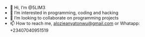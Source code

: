- 👋 Hi, I’m @5LIM3
- 👀 I’m interested in programming, coding and hacking
- 💞️ I’m looking to collaborate on programming projects
- 📫 How to reach me, alozieanyatonwu@gmail.com or Whatapp: +23407040951519

<!---
5LIM3/5LIM3 is a ✨ special ✨ repository because its `README.md` (this file) appears on your GitHub profile.
You can click the Preview link to take a look at your changes.
--->
